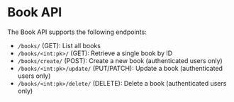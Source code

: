 # Book API
The Book API supports the following endpoints:

- `/books/` (GET): List all books
- `/books/<int:pk>/` (GET): Retrieve a single book by ID
- `/books/create/` (POST): Create a new book (authenticated users only)
- `/books/<int:pk>/update/` (PUT/PATCH): Update a book (authenticated users only)
- `/books/<int:pk>/delete/` (DELETE): Delete a book (authenticated users only)
